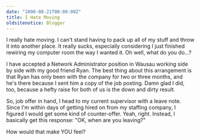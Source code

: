 ```yaml
---
date: "2000-08-21T00:00:00Z"
title: I Hate Moving
oldsitenotice: Blogger
---
```

I really hate moving. I can't stand having to pack up all of my stuff and throw it into another place. It really sucks, especially considering I just finished rewiring my computer room the way I wanted it. Oh well, what do you do...? 

I have accepted a Network Administrator position in Wausau working side by side with my good friend Ryan. The best thing about this arrangement is that Ryan has only been with the company for two or three months, and he's there because I sent him a copy of the job posting. Damn glad I did, too, because a hefty raise for both of us is the down and dirty result. 

So, job offer in hand, I head to my current supervisor with a leave note. Since I'm within days of getting hired on from my staffing company, I figured I would get some kind of counter-offer. Yeah, right. Instead, I basically get this response: "OK, when are you leaving?" 

How would that make YOU feel?
